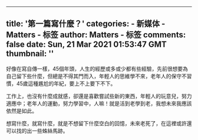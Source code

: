 
---
title: '第一篇寫什麼？'
categories: 
    - 新媒体
    - Matters - 标签
author: Matters - 标签
comments: false
date: Sun, 21 Mar 2021 01:53:47 GMT
thumbnail: ''
---

<div>   
<p>好像在寫自傳一樣，45個年頭，人生的經歷或多或少都有些經驗，先前很想要為自己留下些什麼，但總是不得其門而入，年輕人的思維學不來，老年人的保守不習慣，45歲這種尷尬的年紀，要上不上要下不下。</p><p>工作上，也沒有什麼成就感，卻還是喜歡嘗試些新的東西，年輕人的玩意兒，努力適應中；老年人的運動，努力學習中，人嘛！就是活到老學到老，我想未來我應該依然是如此。</p><p>想寫什麼，就寫什麼，就是不想留下什麼空白的回憶，未來老死了，在這裡或許還可以找的出一些蛛絲馬跡。</p>  
</div>
            